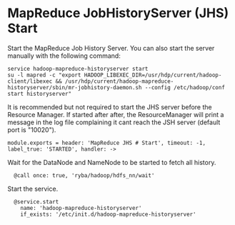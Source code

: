 
# MapReduce JobHistoryServer (JHS) Start

Start the MapReduce Job History Server. You can also start the server manually with the
following command:

```
service hadoop-mapreduce-historyserver start
su -l mapred -c "export HADOOP_LIBEXEC_DIR=/usr/hdp/current/hadoop-client/libexec && /usr/hdp/current/hadoop-mapreduce-historyserver/sbin/mr-jobhistory-daemon.sh --config /etc/hadoop/conf start historyserver"
```

It is recommended but not required to start the JHS server before the Resource
Manager. If started after after, the ResourceManager will print a message in the
log file complaining it cant reach the JSH server (default port is "10020").

    module.exports = header: 'MapReduce JHS # Start', timeout: -1, label_true: 'STARTED', handler: ->

Wait for the DataNode and NameNode to be started to fetch all history.

      @call once: true, 'ryba/hadoop/hdfs_nn/wait'

Start the service.

      @service.start
        name: 'hadoop-mapreduce-historyserver'
        if_exists: '/etc/init.d/hadoop-mapreduce-historyserver'
